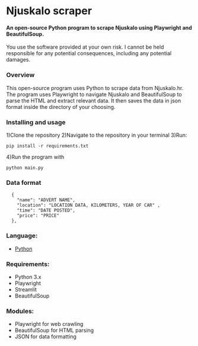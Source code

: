 # Njuskalo scraper

<h4>An open-source Python program to scrape Njuskalo using Playwright and BeautifulSoup.</h4>

You use the software provided at your own risk. I cannot be held responsible for any potential consequences, including any potential damages.
### Overview
This open-source program uses Python to scrape data from Njuskalo.hr. The program uses Playwright to navigate Njuskalo and BeautifulSoup to parse the HTML and extract relevant data. It then saves the data in json format inside the directory of your choosing.

### Installing and usage
1)Clone the repository
2)Navigate to the repository in your terminal
3)Run:
```
pip install -r requirements.txt
```

4)Run the program with
```
python main.py
```

### Data format
```
  {
    "name": "ADVERT NAME",
    "location": "LOCATION DATA, KILOMETERS, YEAR OF CAR" ,
    "time": "DATE POSTED",
    "price": "PRICE"
  },
```
  
### Language: 
- [Python](https://www.python.org/)

### Requirements:
- Python 3.x
- Playwright
- Streamlit
- BeautifulSoup 
  
### Modules:
- Playwright for web crawling
- BeautifulSoup for HTML parsing
- JSON for data formatting
